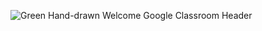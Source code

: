 ![Green Hand-drawn Welcome Google Classroom Header](https://user-images.githubusercontent.com/618328/118407648-f6379f00-b63e-11eb-8607-169346cbda21.png)

<!--
**chrismitchell/chrismitchell** is a ✨ _special_ ✨ repository because its `README.md` (this file) appears on your GitHub profile.

Here are some ideas to get you started:

- 🔭 I’m currently working on ...
- 🌱 I’m currently learning ...
- 👯 I’m looking to collaborate on ...
- 🤔 I’m looking for help with ...
- 💬 Ask me about ...
- 📫 How to reach me: ...
- 😄 Pronouns: ...
- ⚡ Fun fact: ...
-->
